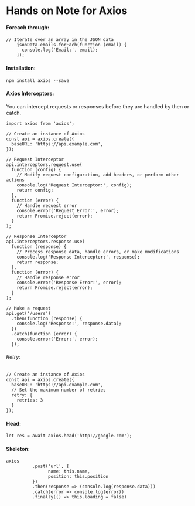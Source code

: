 # Hands on Note for Axios

#### Foreach through:
```
// Iterate over an array in the JSON data
    jsonData.emails.forEach(function (email) {
      console.log('Email:', email);
    });
```

#### Installation:
```npm install axios --save```

#### Axios Interceptors:
You can intercept requests or responses before they are handled by then or catch.
```
import axios from 'axios';

// Create an instance of Axios
const api = axios.create({
  baseURL: 'https://api.example.com',
});

// Request Interceptor
api.interceptors.request.use(
  function (config) {
    // Modify request configuration, add headers, or perform other actions
    console.log('Request Interceptor:', config);
    return config;
  },
  function (error) {
    // Handle request error
    console.error('Request Error:', error);
    return Promise.reject(error);
  }
);

// Response Interceptor
api.interceptors.response.use(
  function (response) {
    // Process response data, handle errors, or make modifications
    console.log('Response Interceptor:', response);
    return response;
  },
  function (error) {
    // Handle response error
    console.error('Response Error:', error);
    return Promise.reject(error);
  }
);

// Make a request
api.get('/users')
  .then(function (response) {
    console.log('Response:', response.data);
  })
  .catch(function (error) {
    console.error('Error:', error);
  });

```

###### Retry:
```
// Create an instance of Axios
const api = axios.create({
  baseURL: 'https://api.example.com',
  // Set the maximum number of retries
  retry: {
    retries: 3
  }
});
```

#### Head:
```
let res = await axios.head('http://google.com');
```

#### Skeleton:
```
axios
          .post('url', {
                name: this.name,
                position: this.position
          })
          .then(response => (console.log(response.data)))
          .catch(error => console.log(error))
          .finally(() => this.loading = false)
```
